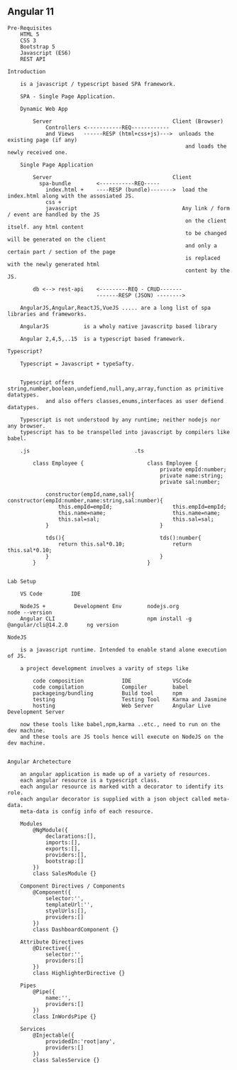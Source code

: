 Angular 11
--------------------------------------------------------------------------

    Pre-Requisites
        HTML 5
        CSS 3
        Bootstrap 5
        Javascript (ES6)
        REST API

    Introduction

        is a javascript / typescript based SPA framework.

        SPA - Single Page Application.

        Dynamic Web App

            Server                                      Client (Browser)
                Controllers <-----------REQ------------
                and Views   ------RESP (html+css+js)--->  unloads the existing page (if any)
                                                            and loads the newly received one.

        Single Page Application

            Server                                      Client
              spa-bundle        <-----------REQ-----
                index.html +    ----RESP (bundle)------->  load the index.html along with the assosiated JS.
                css +
                javascript                                 Any link / form / event are handled by the JS
                                                            on the client itself. any html content
                                                            to be changed will be generated on the client
                                                            and only a certain part / section of the page
                                                            is replaced with the newly generated html
                                                            content by the JS.

            db <--> rest-api    <---------REQ - CRUD-------
                                -------RESP (JSON) -------->

        AngularJS,Angular,ReactJS,VueJS ..... are a long list of spa libraries and frameworks.

        AngularJS           is a wholy native javascritp based library

        Angular 2,4,5,..15  is a typescript based framework.

    Typescript?

        Typescript = Javascript + typeSafty.


        Typescript offers string,number,boolean,undefiend,null,any,array,function as primitive datatypes.
                and also offers classes,enums,interfaces as user defiend datatypes.

        Typescript is not understood by any runtime; neither nodejs nor any browser.
        typescript has to be transpelled into javascript by compilers like babel.

        .js                                 .ts

            class Employee {                    class Employee {
                                                    private empId:number;
                                                    private name:string;
                                                    private sal:number;

                constructor(empId,name,sal){        constructor(empId:number,name:string,sal:number){
                    this.empId=empId;                   this.empId=empId;
                    this.name=name;                     this.name=name;
                    this.sal=sal;                       this.sal=sal;
                }                                   }

                tds(){                              tds():number{
                    return this.sal*0.10;               return this.sal*0.10;               
                }                                   }
            }                                   }

    
    Lab Setup

        VS Code         IDE

        NodeJS +         Development Env        nodejs.org                              node --version
        Angular CLI                             npm install -g @angular/cli@14.2.0      ng version

    NodeJS

        is a javascript runtime. Intended to enable stand alone execution of JS.

        a project development involves a varity of steps like

            code composition            IDE             VSCode
            code compilation            Compiler        babel
            packageing/bundling         Build tool      npm
            testing                     Testing Tool    Karma and Jasmine
            hosting                     Web Server      Angular Live Development Server

        now these tools like babel,npm,karma ..etc., need to run on the dev machine.
        and these tools are JS tools hence will execute on NodeJS on the dev machine.


    Angular Archetecture

        an angular application is made up of a variety of resources.
        each angular resource is a typescript class.
        each angular resource is marked with a decorator to identify its role.
        each angular decorator is supplied with a json object called meta-data.
        meta-data is config info of each resource.

        Modules
            @NgModule({
                declarations:[],
                imports:[],
                exports:[],
                providers:[],
                bootstrap:[]
            })
            class SalesModule {}

        Component Directives / Components
            @Component({
                selector:'',
                templateUrl:'',
                styelUrls:[],
                providers:[]
            })
            class DashboardComponent {}

        Attribute Directives 
            @Directive({
                selector:'',
                providers:[]
            })
            class HighlighterDirective {}

        Pipes
            @Pipe({
                name:'',
                providers:[]
            })
            class InWordsPipe {}

        Services
            @Injectable({
                providedIn:'root|any',
                providers:[]
            })
            class SalesService {}
